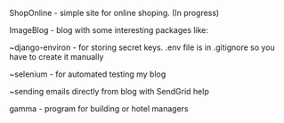 ShopOnline - simple site for online shoping. (In progress)


ImageBlog - blog with some interesting packages like:

~django-environ - for storing secret keys. .env file is in .gitignore so you have to create
it manually 

~selenium - for automated testing my blog

~sending emails directly from blog with SendGrid help


gamma - program for building or hotel managers
 
